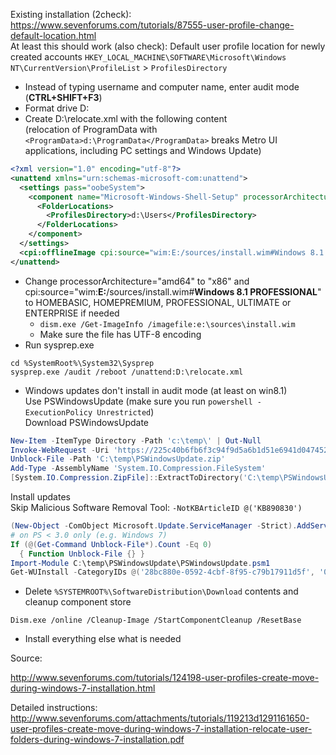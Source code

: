 Existing installation (2check): https://www.sevenforums.com/tutorials/87555-user-profile-change-default-location.html<br>
At least this should work (also check): Default user profile location for newly created accounts  `HKEY_LOCAL_MACHINE\SOFTWARE\Microsoft\Windows NT\CurrentVersion\ProfileList` > `ProfilesDirectory`


* Instead of typing username and computer name, enter audit mode (**CTRL+SHIFT+F3**)
* Format drive D:
* Create D:\relocate.xml with the following content  
  (relocation of ProgramData with `<ProgramData>d:\ProgramData</ProgramData>` breaks Metro UI applications, including PC settings and Windows Update)
``` xml
<?xml version="1.0" encoding="utf-8"?>
<unattend xmlns="urn:schemas-microsoft-com:unattend">
  <settings pass="oobeSystem">
    <component name="Microsoft-Windows-Shell-Setup" processorArchitecture="amd64" publicKeyToken="31bf3856ad364e35" language="neutral" versionScope="nonSxS" xmlns:wcm="http://schemas.microsoft.com/WMIConfig/2002/State" xmlns:xsi="http://www.w3.org/2001/XMLSchema-instance">
      <FolderLocations>
        <ProfilesDirectory>d:\Users</ProfilesDirectory>
      </FolderLocations>
    </component>
  </settings>
  <cpi:offlineImage cpi:source="wim:E:/sources/install.wim#Windows 8.1 PROFESSIONAL" xmlns:cpi="urn:schemas-microsoft-com:cpi" />
</unattend>
```
* Change processorArchitecture="amd64" to "x86" and cpi:source="wim:**E:**/sources/install.wim#**Windows 8.1 PROFESSIONAL**" to HOMEBASIC, HOMEPREMIUM, PROFESSIONAL, ULTIMATE or ENTERPRISE if needed
    * `dism.exe /Get-ImageInfo /imagefile:e:\sources\install.wim`
    * Make sure the file has UTF-8 encoding
* Run sysprep.exe
``` batch
cd %SystemRoot%\System32\Sysprep
sysprep.exe /audit /reboot /unattend:D:\relocate.xml
```
* Windows updates don't install in audit mode (at least on win8.1)  
  Use PSWindowsUpdate (make sure you run `powershell -ExecutionPolicy Unrestricted`)  
  Download PSWindowsUpdate
``` powershell
New-Item -ItemType Directory -Path 'c:\temp\' | Out-Null
Invoke-WebRequest -Uri 'https://225c40b6fb6f3c94f9d5a6b1d51e6941d0474521.googledrive.com/host/0Bw7oiu8ys_I7TTJWQ2lxM2pBQmc/util/PSWindowsUpdate.zip' -OutFile 'c:\temp\PSWindowsUpdate.zip'
Unblock-File -Path 'C:\temp\PSWindowsUpdate.zip'
Add-Type -AssemblyName 'System.IO.Compression.FileSystem'
[System.IO.Compression.ZipFile]::ExtractToDirectory('C:\temp\PSWindowsUpdate.zip', 'C:\temp\')
```
  Install updates  
Skip Malicious Software Removal Tool: `-NotKBArticleID @('KB890830')`
``` powershell
(New-Object -ComObject Microsoft.Update.ServiceManager -Strict).AddService2("7971f918-a847-4430-9279-4a52d1efe18d", 7, "") | Out-Null
# on PS < 3.0 only (e.g. Windows 7)
If (@(Get-Command Unblock-File*).Count -Eq 0)
  { Function Unblock-File {} }
Import-Module C:\temp\PSWindowsUpdate\PSWindowsUpdate.psm1
Get-WUInstall -CategoryIDs @('28bc880e-0592-4cbf-8f95-c79b17911d5f', '0fa1201d-4330-4fa8-8ae9-b877473b6441', 'e6cf1350-c01b-414d-a61f-263d14d133b4') -Confirm:$FALSE
```
* Delete `%SYSTEMROOT%\SoftwareDistribution\Download` contents and cleanup component store
```
Dism.exe /online /Cleanup-Image /StartComponentCleanup /ResetBase
```
* Install everything else what is needed


Source:

http://www.sevenforums.com/tutorials/124198-user-profiles-create-move-during-windows-7-installation.html

Detailed instructions: 
http://www.sevenforums.com/attachments/tutorials/119213d1291161650-user-profiles-create-move-during-windows-7-installation-relocate-user-folders-during-windows-7-installation.pdf
